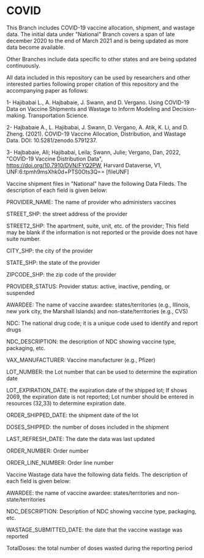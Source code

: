 # COVID
This Branch includes COVID-19 vaccine allocation, shipment, and wastage data. The initial data under "National" Branch covers a span of late december 2020 to the end of March 2021 and is being updated as more data become available. 

Other Branches include data specific to other states and are being updated continuously. 

All data included in this repository can be used by researchers and other interested parties following proper citation of this repository and the accompanying paper as follows:

1- Hajibabai L., A. Hajbabaie, J. Swann, and D. Vergano. Using COVID-19 Data on Vaccine Shipments and Wastage to Inform Modeling and Decision-making. Transportation Science.  

2- Hajbabaie A., L. Hajibabai, J. Swann, D. Vergano, A. Atik, K. Li, and D. Zheng. (2021). COVID-19 Vaccine Allocation, Distribution, and Wastage Data. DOI: 10.5281/zenodo.5791237.

3- Hajbabaie, Ali; Hajibabai, Leila; Swann, Julie; Vergano, Dan, 2022, "COVID-19 Vaccine Distribution Data", https://doi.org/10.7910/DVN/FYQ2PW, Harvard Dataverse, V1, UNF:6:tpmh9msXhk0d+PTS0Ots3Q== [fileUNF] 

Vaccine shipment files in "National" have the following Data Fileds. The description of each field is given below:

PROVIDER_NAME:	The name of provider who administers vaccines

STREET_SHP:	the street address of the provider

STREET2_SHP:	The apartment, suite, unit, etc. of the provider; This field may be blank if the information is not reported or the provide does not have suite number. 

CITY_SHP:	the city of the provider

STATE_SHP:	the state of the provider

ZIPCODE_SHP: the zip code of the provider

PROVIDER_STATUS: Provider status: active, inactive, pending, or suspended

AWARDEE: The name of vaccine awardee: states/territories (e.g., Illinois, new york city, the Marshall Islands) and non-state/territories (e.g., CVS)

NDC: The	national drug code; it is a unique code used to identify and report drugs

NDC_DESCRIPTION: the description of NDC showing vaccine type, packaging, etc.

VAX_MANUFACTURER:	Vaccine manufacturer (e.g., Pfizer)

LOT_NUMBER:	the Lot number that can be used to determine the expiration date

LOT_EXPIRATION_DATE: the expiration date of the shipped lot; If shows 2069, the expiration date is not reported; Lot number should be entered in resources (32,33) to determine expiration date. 

ORDER_SHIPPED_DATE: the shipment date of the lot

DOSES_SHIPPED: the number of doses included in the shipment

LAST_REFRESH_DATE: The date the data was last updated

ORDER_NUMBER:	Order number

ORDER_LINE_NUMBER:	Order line number

Vaccine Wastage	data have the following data fields. The description of each field is given below: 

AWARDEE: the name of vaccine awardee: states/territories and non-state/territories

NDC_DESCRIPTION:	Description of NDC showing vaccine type, packaging, etc.

WASTAGE_SUBMITTED_DATE: the date that the vaccine wastage was reported

TotalDoses: the total number of doses wasted during the reporting period

